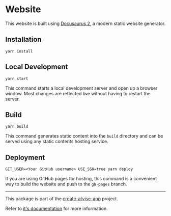# Website

This website is built using [Docusaurus 2](https://v2.docusaurus.io/), a modern static website generator.

## Installation

```console
yarn install
```

## Local Development

```console
yarn start
```

This command starts a local development server and open up a browser window. Most changes are reflected live without having to restart the server.

## Build

```console
yarn build
```

This command generates static content into the `build` directory and can be served using any static contents hosting service.

## Deployment

```console
GIT_USER=<Your GitHub username> USE_SSH=true yarn deploy
```

If you are using GitHub pages for hosting, this command is a convenient way to build the website and push to the `gh-pages` branch.

<!-- BEGIN footer -->
<!-- This section is generated, do not edit it! -->

---

This package is part of the [create-atvise-app](https://github.com/LukasHechenberger/create-atvise-app#readme) project.

Refer to [it's documentation](https://github.com/LukasHechenberger/create-atvise-app#readme) for more information.

<!-- END footer -->
